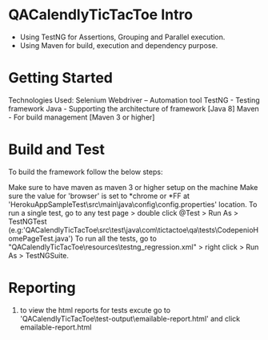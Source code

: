 # QACalendlyTicTacToe Intro
- Using TestNG for Assertions, Grouping and Parallel execution. 
- Using Maven for build, execution and dependency purpose.
 
# Getting Started
Technologies Used:
Selenium Webdriver – Automation tool
TestNG - Testing framework
Java - Supporting the architecture of framework [Java 8]
Maven - For build management [Maven 3 or higher]

# Build and Test
To build the framework follow the below steps:

Make sure to have maven as maven 3 or higher setup on the machine
Make sure the value for 'browser' is set to *chrome or *FF at 'HerokuAppSampleTest\src\main\java\config\config.properties' location.
To run a single test, go to any test page > double click @Test > Run As > TestNGTest (e.g:'QACalendlyTicTacToe\src\test\java\com\tictactoe\qa\tests\CodepenioHomePageTest.java')
To run all the tests, go to "QACalendlyTicTacToe\resources\testng_regression.xml" > right click > Run As > TestNGSuite.

# Reporting
1. to view the html reports for tests excute go to 'QACalendlyTicTacToe\test-output\emailable-report.html' and click emailable-report.html
